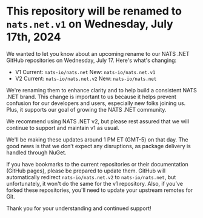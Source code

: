 # This repository will be renamed to `nats.net.v1` on Wednesday, July 17th, 2024

We wanted to let you know about an upcoming rename to our NATS .NET GitHub repositories on Wednesday, July 17. Here's what's changing:

* V1 Current: `nats-io/nats.net` New: `nats-io/nats.net.v1`
* V2 Current: `nats-io/nats.net.v2` New: `nats-io/nats.net`

We're renaming them to enhance clarity and to help build a consistent NATS .NET brand.
This change is important to us because it helps prevent confusion for our developers and users,
especially new folks joining us. Plus, it supports our goal of growing the NATS .NET community.

We recommend using NATS .NET v2, but please rest assured that we will continue to support and maintain v1 as usual.

We'll be making these updates around 1 PM ET (GMT-5) on that day. The good news is that we don’t expect any
disruptions, as package delivery is handled through NuGet.

If you have bookmarks to the current repositories or their documentation (GitHub pages), please be prepared
to update them. GitHub will automatically redirect `nats-io/nats.net.v2` to `nats-io/nats.net`, but unfortunately,
it won't do the same for the v1 repository. Also, if you’ve forked these repositories, you'll need to update
your upstream remotes for Git.

Thank you for your understanding and continued support!
